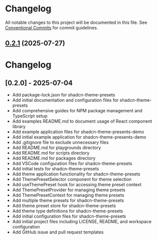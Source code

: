 # Changelog

All notable changes to this project will be documented in this file. See [Conventional Commits](https://conventionalcommits.org) for commit guidelines.



## [0.2.1](https://github.com/madooei/shadcn-theme-presets/compare/0.2.0...0.2.1) (2025-07-27)

# Changelog

## [0.2.0] - 2025-07-04

- Add package-lock.json for shadcn-theme-presets
- Add initial documentation and configuration files for shadcn-theme-presets
- Add comprehensive guides for NPM package management and TypeScript setup
- Add examples README.md to document usage of React component library
- Add example application files for shadcn-theme-presents-demo
- Add initial example application for shadcn-theme-presents-demo
- Add .gitignore file to exclude unnecessary files
- Add README.md for playgrounds directory
- Add README.md for scripts directory
- Add README.md for packages directory
- Add VSCode configuration files for shadcn-theme-presets
- Add initial tests for shadcn-theme-presets
- Add theme application functionality for shadcn-theme-presets
- Add ThemePresetSelector component for theme selection
- Add useThemePreset hook for accessing theme preset context
- Add ThemePresetProvider for managing theme presets
- Add ThemePresetContext for managing theme presets
- Add multiple theme presets for shadcn-theme-presets
- Add theme preset store for shadcn-theme-presets
- Add theme type definitions for shadcn-theme-presets
- Add initial configuration files for shadcn-theme-presets
- Add initial project files including LICENSE, README, and workspace configuration
- Add GitHub issue and pull request templates
